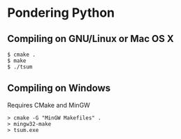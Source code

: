 Pondering Python
=============

Compiling on GNU/Linux or Mac OS X
-------------
```
$ cmake .
$ make
$ ./tsum
```

Compiling on Windows
-------------
Requires CMake and MinGW
```
> cmake -G "MinGW Makefiles" .
> mingw32-make
> tsum.exe
```